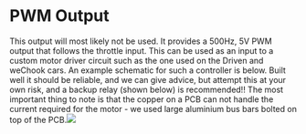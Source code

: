 # **PWM Output**

This output will most likely not be used. It provides a 500Hz, 5V PWM output that follows the throttle input. This can be used as an input to a custom motor driver circuit such as the one used on the Driven and weChook cars. An example schematic for such a controller is below. Built well it should be reliable, and we can give advice, but attempt this at your own risk, and a backup relay \(shown below\) is recommended!! The most important thing to note is that the copper on a PCB can not handle the current required for the motor - we used large aluminium bus bars bolted on top of the PCB.![](https://lh5.googleusercontent.com/3pW04xyPngyTtoq86KlSpStIkefsHWNe5GYhydUF1aXQbb3hvtONRAx4F8aLCk-sMGE9HXBWJxQmkSKZ48EOJFgjw-_s3rADhfrZxiAv-pmPF7jSbnq84uhIN7_AKJrLfaOeZKhX)

  


